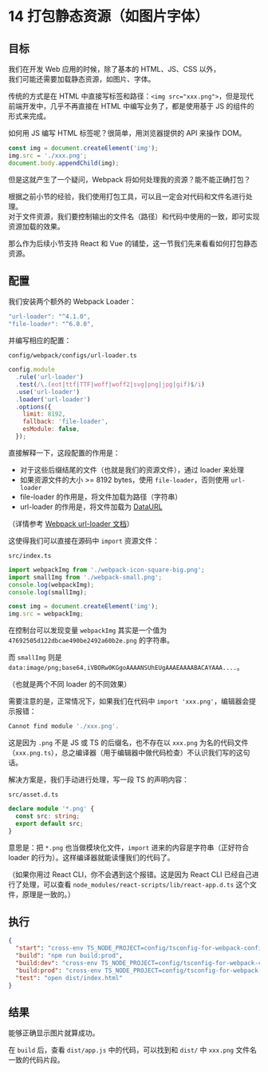 # 14 打包静态资源（如图片字体）

## 目标

我们在开发 Web 应用的时候，除了基本的 HTML、JS、CSS 以外，  
我们可能还需要加载静态资源，如图片、字体。

传统的方式是在 HTML 中直接写标签和路径：`<img src="xxx.png">`，但是现代前端开发中，几乎不再直接在 HTML 中编写业务了，都是使用基于 JS 的组件的形式来完成。

如何用 JS 编写 HTML 标签呢？很简单，用浏览器提供的 API 来操作 DOM。

```js
const img = document.createElement('img');
img.src = './xxx.png';
document.body.appendChild(img);
```

但是这就产生了一个疑问，Webpack 将如何处理我的资源？能不能正确打包？

根据之前小节的经验，我们使用打包工具，可以且一定会对代码和文件名进行处理。  
对于文件资源，我们要控制输出的文件名（路径）和代码中使用的一致，即可实现资源加载的效果。

那么作为后续小节支持 React 和 Vue 的铺垫，这一节我们先来看看如何打包静态资源。

## 配置

我们安装两个额外的 Webpack Loader：

```js
"url-loader": "^4.1.0",
"file-loader": "^6.0.0",
```

并编写相应的配置：

`config/webpack/configs/url-loader.ts`

```js
config.module
  .rule('url-loader')
  .test(/\.(eot|ttf|TTF|woff|woff2|svg|png|jpg|gif)$/i)
  .use('url-loader')
  .loader('url-loader')
  .options({
    limit: 8192,
    fallback: 'file-loader',
    esModule: false,
  });
```

直接解释一下，这段配置的作用是：

- 对于这些后缀结尾的文件（也就是我们的资源文件），通过 loader 来处理
- 如果资源文件的大小 >= 8192 bytes，使用 `file-loader`，否则使用 `url-loader`
- file-loader 的作用是，将文件加载为路径（字符串）
- url-loader 的作用是，将文件加载为 [DataURL](https://developer.mozilla.org/zh-CN/docs/Web/HTTP/data_URIs)

（详情参考 [Webpack url-loader 文档](https://webpack.js.org/loaders/url-loader/)）

这使得我们可以直接在源码中 `import` 资源文件：

`src/index.ts`

```js
import webpackImg from './webpack-icon-square-big.png';
import smallImg from './webpack-small.png';
console.log(webpackImg);
console.log(smallImg);

const img = document.createElement('img');
img.src = webpackImg;
```

在控制台可以发现变量 `webpackImg` 其实是一个值为 `47692505d122dbcae490be2492a60b2e.png` 的字符串。

而 `smallImg` 则是 `data:image/png;base64,iVBORw0KGgoAAAANSUhEUgAAAEAAAABACAYAAA....`。

（也就是两个不同 loader 的不同效果）

需要注意的是，正常情况下，如果我们在代码中 `import 'xxx.png'`，编辑器会提示报错：

```js
Cannot find module './xxx.png'.
```

这是因为 `.png` 不是 JS 或 TS 的后缀名，也不存在以 `xxx.png` 为名的代码文件（`xxx.png.ts`），总之编译器（用于编辑器中做代码检查）不认识我们写的这句话。

解决方案是，我们手动进行处理，写一段 TS 的声明内容：

`src/asset.d.ts`

```ts
declare module '*.png' {
  const src: string;
  export default src;
}
```

意思是：把 `*.png` 也当做模块化文件，`import` 进来的内容是字符串（正好符合 loader 的行为）。这样编译器就能读懂我们的代码了。

（如果你用过 React CLI，你不会遇到这个报错。这是因为 React CLI 已经自己进行了处理，可以查看 `node_modules/react-scripts/lib/react-app.d.ts` 这个文件，原理是一致的。）

## 执行

```json
{
  "start": "cross-env TS_NODE_PROJECT=config/tsconfig-for-webpack-config.json webpack-dev-server --open --config=config/webpack/webpack.server.ts",
  "build": "npm run build:prod",
  "build:dev": "cross-env TS_NODE_PROJECT=config/tsconfig-for-webpack-config.json webpack --config=config/webpack/webpack.dev.ts",
  "build:prod": "cross-env TS_NODE_PROJECT=config/tsconfig-for-webpack-config.json webpack --config=config/webpack/webpack.prod.ts",
  "test": "open dist/index.html"
}
```

## 结果

能够正确显示图片就算成功。

在 `build` 后，查看 `dist/app.js` 中的代码，可以找到和 `dist/` 中 `xxx.png` 文件名一致的代码片段。

